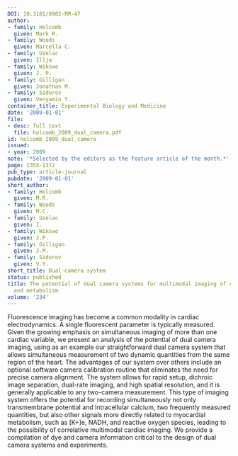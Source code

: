 ```yaml
---
DOI: 10.3181/0902-RM-47
author:
- family: Holcomb
  given: Mark R.
- family: Woods
  given: Marcella C.
- family: Uzelac
  given: Illja
- family: Wikswo
  given: J. P.
- family: Gilligan
  given: Jonathan M.
- family: Sidorov
  given: Venyamin Y.
container_title: Experimental Biology and Medicine
date: '2009-01-01'
file:
- desc: full text
  file: holcomb_2009_dual_camera.pdf
id: holcomb_2009_dual_camera
issued:
- year: 2009
note: '*Selected by the editors as the feature article of the month.*'
page: 1355-1372
pub_type: article-journal
pubdate: '2009-01-01'
short_author:
- family: Holcomb
  given: M.R.
- family: Woods
  given: M.C.
- family: Uzelac
  given: I.
- family: Wikswo
  given: J.P.
- family: Gilligan
  given: J.M.
- family: Sidorov
  given: V.Y.
short_title: Dual-camera system
status: published
title: The potential of dual camera systems for multimodal imaging of cardiac electrophysiology
  and metabolism
volume: '234'
---
```

Fluorescence imaging has become a common modality in cardiac electrodynamics. A single fluorescent parameter is typically measured. Given the growing emphasis on simultaneous imaging of more than one cardiac variable, we present an analysis of the potential of dual camera imaging, using as an example our straightforward dual camera system that allows simultaneous measurement of two dynamic quantities from the same region of the heart. The advantages of our system over others include an optional software camera calibration routine that eliminates the need for precise camera alignment. The system allows for rapid setup, dichroic image separation, dual-rate imaging, and high spatial resolution, and it is generally applicable to any two-camera measurement. This type of imaging system offers the potential for recording simultaneously not only transmembrane potential and intracellular calcium, two frequently measured quantities, but also other signals more directly related to myocardial metabolism, such as \[K+\]e, NADH, and reactive oxygen species, leading to the possibility of correlative multimodal cardiac imaging. We provide a compilation of dye and camera information critical to the design of dual camera systems and experiments.
